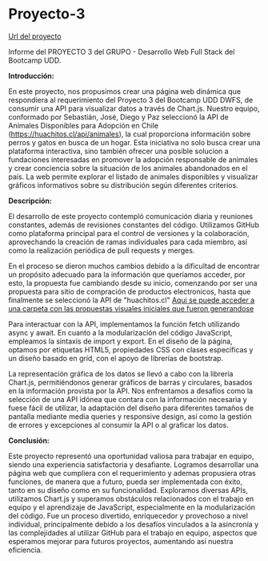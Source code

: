 # Proyecto-3 
[Url del proyecto](https://diegopm90.github.io/Proyecto-3/)


Informe del PROYECTO 3 del GRUPO - Desarrollo Web Full Stack del Bootcamp UDD. 

**Introducción:**

En este proyecto, nos propusimos crear una página web dinámica que respondiera al requerimiento del Proyecto 3 del Bootcamp UDD DWFS, de consumir una API para visualizar datos a través de Chart.js. Nuestro equipo, conformado por Sebastián, José, Diego y Paz seleccionó la API de Animales Disponibles para Adopción en Chile (https://huachitos.cl/api/animales), la cual proporciona información sobre perros y gatos en busca de un hogar. Esta iniciativa no solo busca crear una plataforma interactiva, sino también ofrecer una posible solucion a fundaciones interesadas en promover la adopción responsable de animales y crear conciencia sobre la situación de los animales abandonados en el país. 
La web permite explorar el listado de animales disponibles y visualizar gráficos informativos sobre su distribución según diferentes criterios.

**Descripción:**

El desarrollo de este proyecto contempló comunicación diaria y reuniones constantes, además de revisiones constantes del código. 
Utilizamos GitHub como plataforma principal para el control de versiones y la colaboración, aprovechando la creación de ramas individuales para cada miembro, así como la realización periódica de pull requests y merges.

En el proceso se dieron muchos cambios debido a la dificultad de encontrar un propósito adecuado para la información que queríamos acceder, por esto, la propuesta fue cambiando desde su inicio, comenzando por ser una propuesta para sitio de compración de productos electronicos, hasta que finalmente se seleccionó la API de "huachitos.cl"
[Aqui  se puede acceder a una carpeta con las propuestas visuales iniciales que fueron generandose](https://drive.google.com/drive/folders/1QzNrgPkDHDxR68Xyy6c0x4Ic2pzkWyB-?usp=sharing)

Para interactuar con la API, implementamos la función fetch utilizando async y await. En cuanto a la modularización del código JavaScript, empleamos la sintaxis de import y export. En el diseño de la página, optamos por etiquetas HTML5, propiedades CSS con clases específicas y un diseño basado en grid, con el apoyo de librerías de bootstrap.

La representación gráfica de los datos se llevó a cabo con la librería Chart.js, permitiéndonos generar gráficos de barras y circulares, basados en la información provista por la API. Nos enfrentamos a desafíos como la selección de una API idónea que contara con la información necesaria y fuese fácil de utilizar, la adaptación del diseño para diferentes tamaños de pantalla mediante media queries y responsive design, así como la gestión de errores y excepciones al consumir la API o al graficar los datos.

**Conclusión:**

Este proyecto representó una oportunidad valiosa para trabajar en equipo, siendo una experiencia satisfactoria y desafiante. Logramos desarrollar una página web que cumpliera con el requerimiento y ademas propusiera otras funciones, de manera que a futuro,  pueda ser implementada con éxito, tanto en su diseño como en su funcionalidad. Exploramos diversas APIs, utilizamos Chart.js y superamos obstáculos relacionados con el trabajo en equipo y el aprendizaje de JavaScript, especialmente en la modularización del código. Fue un proceso divertido, enriquecedor y provechoso a nivel individual, principalmente debido a los desafíos vinculados a la asincronía y las complejidades al utilizar GitHub para el trabajo en equipo, aspectos que esperamos mejorar para futuros proyectos, aumentando así nuestra eficiencia.

